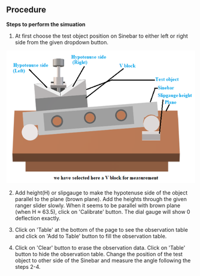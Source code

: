 ## Procedure

<!-- **Schematic of the Plant**
<div align="center">
<img class="img-fluid"  src="./images/plant.png" alt=""><br>           
</div> -->


**Steps to perform the simuation**

1. At first choose the test object position on Sinebar to either left or right side from the given dropdown button.

<div align="center">
<img class="img-fluid"  src="./images/plant_scth.png" alt=""><br>           
</div>

2. Add height(H) or slipgauge to make the hypotenuse side of the object parallel to the plane (brown plane).
Add the heights through the given ranger slider slowly. When it seems to be parallel with brown plane (when H &thickapprox; 63.5),
click on 'Calibrate' button. The dial gauge will show 0 deflection exactly.

3. Click on 'Table' at the bottom of the page to see the observation table and click on 'Add to Table' button to fill the observation table.

4. Click on 'Clear' button to erase the observation data. Click on 'Table' button to hide the observation table.
Change the position of the test object to other side of the Sinebar and measure the angle following the steps 2-4.
